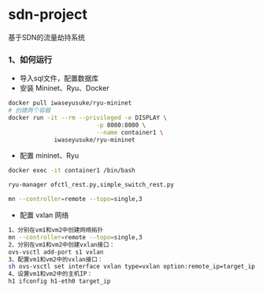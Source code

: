 # sdn-project
基于SDN的流量劫持系统

### 1、如何运行
* 导入sql文件，配置数据库
* 安装 Mininet、Ryu、Docker

```sh
docker pull iwaseyusuke/ryu-mininet
# 创建两个容器
docker run -it --rm --privileged -e DISPLAY \
						 -p 8080:8080 \
						 --name container1 \
             iwaseyusuke/ryu-mininet
```

* 配置 mininet、Ryu

```sh
docker exec -it container1 /bin/bash

ryu-manager ofctl_rest.py,simple_switch_rest.py

mn --controller=remote --topo=single,3
```

* 配置 vxlan 网络

```sh
1、分别在vm1和vm2中创建网络拓扑
mn --controller=remote --topo=single,3
2、分别在vm1和vm2中创建vxlan接口：
ovs-vsctl add-port s1 vxlan  
3、配置vm1和vm2中的vxlan接口：
sh ovs-vsctl set interface vxlan type=vxlan option:remote_ip=target_ip option:key=5566
4、设置vm1和vm2中的主机IP：
h1 ifconfig h1-eth0 target_ip
```



